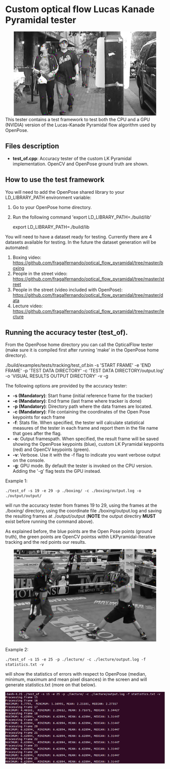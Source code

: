 

# Custom optical flow Lucas Kanade Pyramidal tester

<div align="center">
    <img src="doc_images/sample2.png", width="450">
</div>
</div>
    This tester contains a test framework to test both the CPU and a GPU (NVIDIA) version of the Lucas-Kanade Pyramidal flow algorithm used by OpenPose. 
    

## Files description

- **test_of.cpp**: Accuracy tester of the custom LK Pyramidal implementation. OpenCV and OpenPose ground truth are shown.
</div>


## How to use the test framework

You will need to add the OpenPose shared library to your LD_LIBRARY_PATH environment variable:

1. Go to your OpenPose home directory.
2. Run the following command 'export LD_LIBRARY_PATH=./build/lib'


    export LD_LIBRARY_PATH=./build/lib
    
You will need to have a dataset ready for testing. Currently there are 4 datasets available for testing. In the future the dataset generation will be automated:

1. Boxing video:
https://github.com/fragalfernando/optical_flow_pyramidal/tree/master/boxing
2. People in the street video:
https://github.com/fragalfernando/optical_flow_pyramidal/tree/master/street
3. People in the street (video included with OpenPose):
https://github.com/fragalfernando/optical_flow_pyramidal/tree/master/data
4. Lecture video:
https://github.com/fragalfernando/optical_flow_pyramidal/tree/master/lecture


## Running the accuracy tester (test_of).

From the OpenPose home directory you can call the OpticalFlow tester (make sure it is compiled first after running 'make' in the OpenPose home directory).

./build/examples/tests/tracking/test_of.bin -s 'START FRAME' -e 'END FRAME' -p 'TEST DATA DIRECTORY' -c 'TEST DATA DIRECTORY/output.log' -o 'VISUAL RESULTS OUTPUT DIRECTORY' -v -g

The following options are provided by the accuracy tester:

- **-s (Mandatory)**: Start frame (initial reference frame for the tracker)
- **-e (Mandatory)**: End frame (last frame where tracker is done)
- **-p (Mandatory)**: Directory path where the data frames are located.
- **-c (Mandatory)**: File containing the coordinates of the Open Pose keypoints for each frame
- **-f**: Stats file. When specified, the tester will calculate statistical measures of the tester in each frame and report them in the file name that goes after the flag.
- **-o**: Output framespath. When specified, the result frame will be saved showing the OpenPose keypoints (blue), custom LK Pyramidal keypoints (red) and OpenCV keypoints (green).
- **-v**: Verbose. Use it with the -f flag to indicate you want verbose output on the console.
- **-g**: GPU mode. By default the tester is invoked on the CPU version. Adding the '-g' flag tests the GPU instead.

Example 1:  

    ./test_of -s 19 -e 29 -p ./boxing/ -c ./boxing/output.log -o ./output/output/ 

will run the accuracy tester from frames 19 to 29, using the frames at the ./boxing/ directory, using the coordinate file ./boxing/output.log and saving the resulting frames at ./output/output (**NOTE** the output directiry **MUST** exist before running the command above).

As explained before, the blue points are the Open Pose points (ground truth), the green points are OpenCV pointss withh LKPyramidal-Iterative tracking and the red points our results.

<div align="center">
    <img src="doc_images/result1.png", width="450">
</div>

Example 2:  

    ./test_of -s 15 -e 25 -p ./lecture/ -c ./lecture/output.log -f statistics.txt -v

will show the statistics of errors with respect to OpenPose (median, minimum, maximum and mean pixel disances) in the screen and will generate statistics.txt (more on that below).
<div align="center">
    <img src="doc_images/stats_res.png", width="600">
</div>




